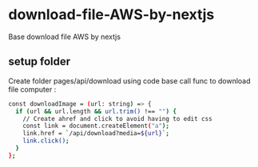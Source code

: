 # download-file-AWS-by-nextjs

Base download file AWS by nextjs

## setup folder

Create folder pages/api/download using code base
call func to download file computer :

```bash
const downloadImage = (url: string) => {
  if (url && url.length && url.trim() !== "") {
    // Create ahref and click to avoid having to edit css
    const link = document.createElement("a");
    link.href = `/api/download?media=${url}`;
    link.click();
  }
};
```

